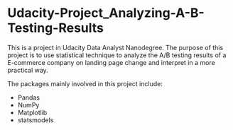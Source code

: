 # Udacity-Project_Analyzing-A-B-Testing-Results


This is a project in Udacity Data Analyst Nanodegree. The purpose of this project is to use statistical technique to analyze the A/B testing results of a E-commerce company on landing page change and interpret in a more practical way.

The packages mainly involved in this project include:
- Pandas
- NumPy
- Matplotlib
- statsmodels
